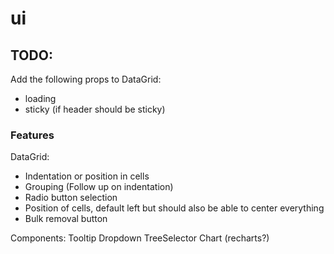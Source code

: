 # ui

## TODO:

Add the following props to DataGrid:

- loading
- sticky (if header should be sticky)

### Features

DataGrid:

- Indentation or position in cells
- Grouping (Follow up on indentation)
- Radio button selection
- Position of cells, default left but should also be able to center everything
- Bulk removal button

Components:
Tooltip
Dropdown
TreeSelector
Chart (recharts?)
